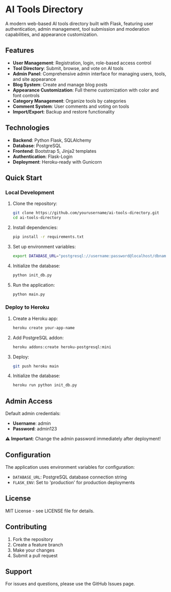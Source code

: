 # AI Tools Directory

A modern web-based AI tools directory built with Flask, featuring user authentication, admin management, tool submission and moderation capabilities, and appearance customization.

## Features

- **User Management**: Registration, login, role-based access control
- **Tool Directory**: Submit, browse, and vote on AI tools
- **Admin Panel**: Comprehensive admin interface for managing users, tools, and site appearance
- **Blog System**: Create and manage blog posts
- **Appearance Customization**: Full theme customization with color and font controls
- **Category Management**: Organize tools by categories
- **Comment System**: User comments and voting on tools
- **Import/Export**: Backup and restore functionality

## Technologies

- **Backend**: Python Flask, SQLAlchemy
- **Database**: PostgreSQL
- **Frontend**: Bootstrap 5, Jinja2 templates
- **Authentication**: Flask-Login
- **Deployment**: Heroku-ready with Gunicorn

## Quick Start

### Local Development

1. Clone the repository:
   ```bash
   git clone https://github.com/yourusername/ai-tools-directory.git
   cd ai-tools-directory
   ```

2. Install dependencies:
   ```bash
   pip install -r requirements.txt
   ```

3. Set up environment variables:
   ```bash
   export DATABASE_URL="postgresql://username:password@localhost/dbname"
   ```

4. Initialize the database:
   ```bash
   python init_db.py
   ```

5. Run the application:
   ```bash
   python main.py
   ```

### Deploy to Heroku

1. Create a Heroku app:
   ```bash
   heroku create your-app-name
   ```

2. Add PostgreSQL addon:
   ```bash
   heroku addons:create heroku-postgresql:mini
   ```

3. Deploy:
   ```bash
   git push heroku main
   ```

4. Initialize the database:
   ```bash
   heroku run python init_db.py
   ```

## Admin Access

Default admin credentials:
- **Username**: admin
- **Password**: admin123

⚠️ **Important**: Change the admin password immediately after deployment!

## Configuration

The application uses environment variables for configuration:

- `DATABASE_URL`: PostgreSQL database connection string
- `FLASK_ENV`: Set to 'production' for production deployments

## License

MIT License - see LICENSE file for details.

## Contributing

1. Fork the repository
2. Create a feature branch
3. Make your changes
4. Submit a pull request

## Support

For issues and questions, please use the GitHub Issues page.